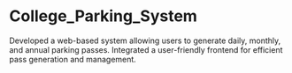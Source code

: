 # College_Parking_System
 Developed a web-based system allowing users to generate daily, monthly, and annual parking passes. Integrated a user-friendly frontend for efficient pass generation and management.
